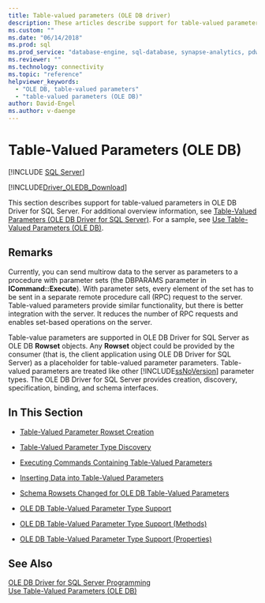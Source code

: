 ```yaml
---
title: Table-valued parameters (OLE DB driver)
description: These articles describe support for table-valued parameters in OLE DB Driver for SQL Server, including parameter rowset creation and parameter type discovery.
ms.custom: ""
ms.date: "06/14/2018"
ms.prod: sql
ms.prod_service: "database-engine, sql-database, synapse-analytics, pdw"
ms.reviewer: ""
ms.technology: connectivity
ms.topic: "reference"
helpviewer_keywords: 
  - "OLE DB, table-valued parameters"
  - "table-valued parameters (OLE DB)"
author: David-Engel
ms.author: v-daenge
---
```

# Table-Valued Parameters (OLE DB)
[!INCLUDE [SQL Server](../../../includes/applies-to-version/sql-asdb-asdbmi-asa-pdw.md)]

[!INCLUDE[Driver_OLEDB_Download](../../../includes/driver_oledb_download.md)]

  This section describes support for table-valued parameters in OLE DB Driver for SQL Server. For additional overview information, see [Table-Valued Parameters &#40;OLE DB Driver for SQL Server&#41;](../../oledb/features/table-valued-parameters-oledb-driver-for-sql-server.md). For a sample, see [Use Table-Valued Parameters &#40;OLE DB&#41;](../../oledb/ole-db-how-to/use-table-valued-parameters-ole-db.md).  
  
## Remarks  
 Currently, you can send multirow data to the server as parameters to a procedure with parameter sets (the DBPARAMS parameter in **ICommand::Execute**). With parameter sets, every element of the set has to be sent in a separate remote procedure call (RPC) request to the server. Table-valued parameters provide similar functionality, but there is better integration with the server. It reduces the number of RPC requests and enables set-based operations on the server.  
  
 Table-value parameters are supported in OLE DB Driver for SQL Server as OLE DB **Rowset** objects. Any **Rowset** object could be provided by the consumer (that is, the client application using OLE DB Driver for SQL Server) as a placeholder for table-valued parameter parameters. Table-valued parameters are treated like other [!INCLUDE[ssNoVersion](../../../includes/ssnoversion-md.md)] parameter types. The OLE DB Driver for SQL Server provides creation, discovery, specification, binding, and schema interfaces.  
  
## In This Section  
  
-   [Table-Valued Parameter Rowset Creation](../../oledb/ole-db-table-valued-parameters/table-valued-parameter-rowset-creation.md)  
  
-   [Table-Valued Parameter Type Discovery](../../oledb/ole-db-table-valued-parameters/table-valued-parameter-type-discovery.md)  
  
-   [Executing Commands Containing Table-Valued Parameters](../../oledb/ole-db-table-valued-parameters/executing-commands-containing-table-valued-parameters.md)  
  
-   [Inserting Data into Table-Valued Parameters](../../oledb/ole-db-table-valued-parameters/inserting-data-into-table-valued-parameters.md)  
  
-   [Schema Rowsets Changed for OLE DB Table-Valued Parameters](../../oledb/ole-db-table-valued-parameters/schema-rowsets-changed-for-ole-db-table-valued-parameters.md)  
  
-   [OLE DB Table-Valued Parameter Type Support](../../oledb/ole-db-table-valued-parameters/ole-db-table-valued-parameter-type-support.md)  
  
-   [OLE DB Table-Valued Parameter Type Support &#40;Methods&#41;](../../oledb/ole-db-table-valued-parameters/ole-db-table-valued-parameter-type-support-methods.md)  
  
-   [OLE DB Table-Valued Parameter Type Support &#40;Properties&#41;](../../oledb/ole-db-table-valued-parameters/ole-db-table-valued-parameter-type-support-properties.md)  
  
## See Also  
 [OLE DB Driver for SQL Server Programming](../../oledb/ole-db/oledb-driver-for-sql-server-programming.md)   
 [Use Table-Valued Parameters &#40;OLE DB&#41;](../../oledb/ole-db-how-to/use-table-valued-parameters-ole-db.md)  
  
  
